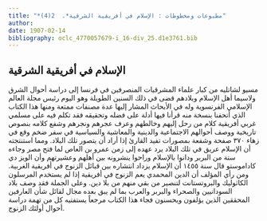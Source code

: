 ```yaml
---
title: "*مطبوعات ومخطوطات : الإسلام في أفريقية الشرقية*.  2(4)"
author: 
date: 1907-02-14
bibliography: oclc_4770057679-i_16-div_25.d1e3761.bib
---
```




##  الإسلام في أفريقية الشرقية 


  مسيو لشاتليه من كبار علماء المشرقيات المنصرفين في فرنسا إلى دراسة أحوال الشرق ولاسيما أهل الإسلام وبلادهم قضى في ذلك السنين الطويلة وهو اليوم رئيس مجلة العالم الإسلامي الفرنسوية وله في الأبحاث المشار إليها عدة مصنفات ممتعة ومنها هذا الكتاب الذي أتحفنا بنسخة منه قرأنا فيها أدلة على فضله وتحقيقه فقد تكلم فيه على مسلمي غربي أفريقية كلام من رحل إليهم وخالطهم وعرف عجرهم ونجرهم وشفع كلامه بنصوص تاريخية ووصف أحوالهم الاجتماعية والدينية والمعاشية والسياسية في سفر ضخم وقع في زهاء  ٣٧٠  صفحة وشفعة بمصورات تفيد القارئ إذا أراد أن يتصور تلك البلاد. ومما استنتجته أن الإسلام عريق في تلك البلاد يرد عهده إلى زمن عمرو بن العاص لما فتح مصر وجاءه  ستة  من البربر ودانوا بالإسلام وراحوا ينشرونه بين أهلهم وعشيرتهم وأن الويز دي كاداموستو قال سنة  ١٤٥٥  أن الإسلام يزداد انتشاره بين قبائل الزنوج في أفريقية الغربية. ومن   رأي المؤلف أن الدين المحمدي يعم الزنوج في أفريقية إذا لم يستخدم المرسلون الكاثوليك والبروتستانت لتنصير من بقي منهم من بلا دين. وعلى الجملة فقد وصف بلاد السودانيين والصحراء والبربر والعرب بما لم يبق بعده مجال لقائل شأن العارفين المحققين الذين يؤلفون ويحسنون فجاء هذا الكتاب مرجعاً يستفتيه كل من تهمة دراسة أحوال أولئك الزنوج. 
